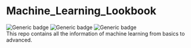 # Machine_Learning_Lookbook
![Generic badge](https://img.shields.io/badge/Machine_learning:-green.svg) ![Generic badge](https://img.shields.io/badge/Regression:-orange.svg) ![Generic badge](https://img.shields.io/badge/Google_stock_prediction:-yellow.svg)
<br>
This repo contains all the information of machine learning from basics to advanced.
